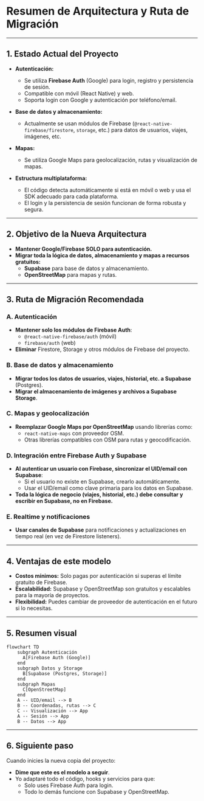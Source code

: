 # Resumen de Arquitectura y Ruta de Migración

---

## 1. Estado Actual del Proyecto

- **Autenticación:**  
  - Se utiliza **Firebase Auth** (Google) para login, registro y persistencia de sesión.
  - Compatible con móvil (React Native) y web.
  - Soporta login con Google y autenticación por teléfono/email.

- **Base de datos y almacenamiento:**  
  - Actualmente se usan módulos de Firebase (`@react-native-firebase/firestore`, `storage`, etc.) para datos de usuarios, viajes, imágenes, etc.

- **Mapas:**  
  - Se utiliza Google Maps para geolocalización, rutas y visualización de mapas.

- **Estructura multiplataforma:**  
  - El código detecta automáticamente si está en móvil o web y usa el SDK adecuado para cada plataforma.
  - El login y la persistencia de sesión funcionan de forma robusta y segura.

---

## 2. Objetivo de la Nueva Arquitectura

- **Mantener Google/Firebase SOLO para autenticación.**
- **Migrar toda la lógica de datos, almacenamiento y mapas a recursos gratuitos:**
  - **Supabase** para base de datos y almacenamiento.
  - **OpenStreetMap** para mapas y rutas.

---

## 3. Ruta de Migración Recomendada

### A. Autenticación
- **Mantener solo los módulos de Firebase Auth**:
  - `@react-native-firebase/auth` (móvil)
  - `firebase/auth` (web)
- **Eliminar** Firestore, Storage y otros módulos de Firebase del proyecto.

### B. Base de datos y almacenamiento
- **Migrar todos los datos de usuarios, viajes, historial, etc. a Supabase** (Postgres).
- **Migrar el almacenamiento de imágenes y archivos a Supabase Storage**.

### C. Mapas y geolocalización
- **Reemplazar Google Maps por OpenStreetMap** usando librerías como:
  - `react-native-maps` con proveedor OSM.
  - Otras librerías compatibles con OSM para rutas y geocodificación.

### D. Integración entre Firebase Auth y Supabase
- **Al autenticar un usuario con Firebase, sincronizar el UID/email con Supabase**:
  - Si el usuario no existe en Supabase, crearlo automáticamente.
  - Usar el UID/email como clave primaria para los datos en Supabase.
- **Toda la lógica de negocio (viajes, historial, etc.) debe consultar y escribir en Supabase, no en Firebase.**

### E. Realtime y notificaciones
- **Usar canales de Supabase** para notificaciones y actualizaciones en tiempo real (en vez de Firestore listeners).

---

## 4. Ventajas de este modelo

- **Costos mínimos:** Solo pagas por autenticación si superas el límite gratuito de Firebase.
- **Escalabilidad:** Supabase y OpenStreetMap son gratuitos y escalables para la mayoría de proyectos.
- **Flexibilidad:** Puedes cambiar de proveedor de autenticación en el futuro si lo necesitas.

---

## 5. Resumen visual

```mermaid
flowchart TD
    subgraph Autenticación
      A[Firebase Auth (Google)]
    end
    subgraph Datos y Storage
      B[Supabase (Postgres, Storage)]
    end
    subgraph Mapas
      C[OpenStreetMap]
    end
    A -- UID/email --> B
    B -- Coordenadas, rutas --> C
    C -- Visualización --> App
    A -- Sesión --> App
    B -- Datos --> App
```

---

## 6. Siguiente paso

Cuando inicies la nueva copia del proyecto:
- **Dime que este es el modelo a seguir**.
- Yo adaptaré todo el código, hooks y servicios para que:
  - Solo uses Firebase Auth para login.
  - Todo lo demás funcione con Supabase y OpenStreetMap. 